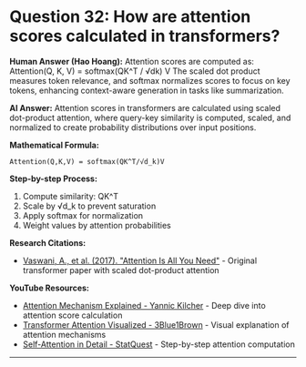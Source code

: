 # Question 32: How are attention scores calculated in transformers?

**Human Answer (Hao Hoang):**
Attention scores are computed as:
Attention(Q, K, V) = softmax(QK^T / √dk) V
The scaled dot product measures token relevance, and softmax normalizes scores to focus on key tokens, enhancing context-aware generation in tasks like summarization.

**AI Answer:**
Attention scores in transformers are calculated using scaled dot-product attention, where query-key similarity is computed, scaled, and normalized to create probability distributions over input positions.

**Mathematical Formula:**
```
Attention(Q,K,V) = softmax(QK^T/√d_k)V
```

**Step-by-step Process:**
1. Compute similarity: QK^T
2. Scale by √d_k to prevent saturation
3. Apply softmax for normalization
4. Weight values by attention probabilities

**Research Citations:**
- [Vaswani, A., et al. (2017). "Attention Is All You Need"](https://arxiv.org/abs/1706.03762) - Original transformer paper with scaled dot-product attention

**YouTube Resources:**
- [Attention Mechanism Explained - Yannic Kilcher](https://www.youtube.com/watch?v=iDulhoQ2pro) - Deep dive into attention score calculation
- [Transformer Attention Visualized - 3Blue1Brown](https://www.youtube.com/watch?v=eMlx5fFNoYc) - Visual explanation of attention mechanisms
- [Self-Attention in Detail - StatQuest](https://www.youtube.com/watch?v=PSs6nxngL6k) - Step-by-step attention computation

---

